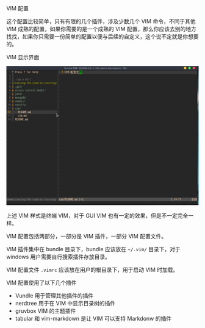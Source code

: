 VIM 配置

这个配置比较简单，只有有限的几个插件，涉及少数几个 VIM 命令，不同于其他 VIM 成熟的配置，如果你需要的是一个成熟的 VIM 配置，那么你应该去别的地方找找，如果你只需要一份简单的配置以便与后续的自定义，这个说不定就是你想要的。

VIM 显示界面

![VIM图形](./VIM图形.png)

上述 VIM 样式是终端 VIM，对于 GUI VIM 也有一定的效果，但是不一定完全一样。

VIM 配置包括两部分，一部分是 VIM 插件，一部分 VIM 配置文件。

VIM 插件集中在 bundle 目录下，bundle 应该放在 `~/.vim/` 目录下，对于 windows 用户需要自行搜索插件存放目录。

VIM 配置文件 `.vimrc` 应该放在用户的根目录下，用于启动 VIM 时加载。

VIM 配置使用了以下几个插件

+ Vundle 用于管理其他插件的插件
+ nerdtree 用于在 VIM 中显示目录树的插件 
+ gruvbox VIM 的主题插件
+ tabular 和 vim-markdown 是让 VIM 可以支持 Markdonw 的插件
